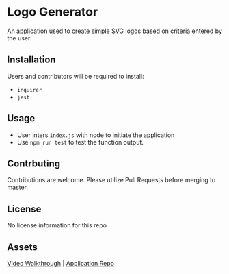# Logo Generator

An application used to create simple SVG logos based on criteria entered by the user.

## Installation

Users and contributors will be required to install:

- `inquirer`
- `jest`

## Usage

- User inters `index.js` with node to initiate the application
- Use `npm run test` to test the function output.

## Contrbuting

Contributions are welcome. Please utilize Pull Requests before merging to master.

## License

No license information for this repo

## Assets

[Video Walkthrough](https://drive.google.com/file/d/1bRk6Zpru1vA-W-czmeirqFBLCgWotxlv/view) | [Application Repo](https://github.com/jsgunn22/logo-generator)
